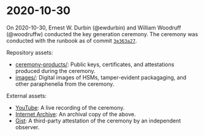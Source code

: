 2020-10-30
==========

On 2020-10-30, Ernest W. Durbin (@ewdurbin) and William Woodruff (@woodruffw) conducted
the key generation ceremony. The ceremony was conducted with the runbook as of
commit
[`3e363a27`](https://github.com/psf/psf-tuf-runbook/commit/3e363a27bcb5348e1aa8a598765485815644a573).

Repository assets:

* [ceremony-products/](ceremony-products/): Public keys, certificates, and attestations produced
during the ceremony.
* [images/](images/): Digital images of HSMs, tamper-evident packagaging, and other
paraphenelia from the ceremony.

External assets:

* [YouTube](https://youtu.be/jjAq7S49eow): A live recording of the ceremony.
* [Internet Archive](https://archive.org/details/psf-tuf-2020-10-30-key-generation-and-signing-ceremony): An archival copy of the above.
* [Gist](https://gist.github.com/sethmlarson/4d88566d662d3fa9697a6b3ea2cf0de9): A third-party attestation of the ceremony by an independent observer.
